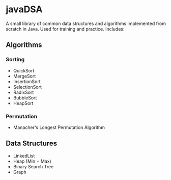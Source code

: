 # javaDSA

A small library of common data structures and algorithms implemented from scratch in Java. Used for training and practice. Includes:

## Algorithms
### Sorting
* QuickSort
* MergeSort
* InsertionSort
* SelectionSort
* RadixSort
* BubbleSort
* HeapSort

### Permutation
* Manacher's Longest Permutation Algorithm

## Data Structures
* LinkedList
* Heap (Min + Max)
* Binary Search Tree
* Graph
